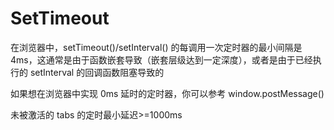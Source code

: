 # SetTimeout

在浏览器中，setTimeout()/setInterval() 的每调用一次定时器的最小间隔是 4ms，这通常是由于函数嵌套导致（嵌套层级达到一定深度），或者是由于已经执行的 setInterval 的回调函数阻塞导致的

如果想在浏览器中实现 0ms 延时的定时器，你可以参考 window.postMessage()

未被激活的 tabs 的定时最小延迟>=1000ms
